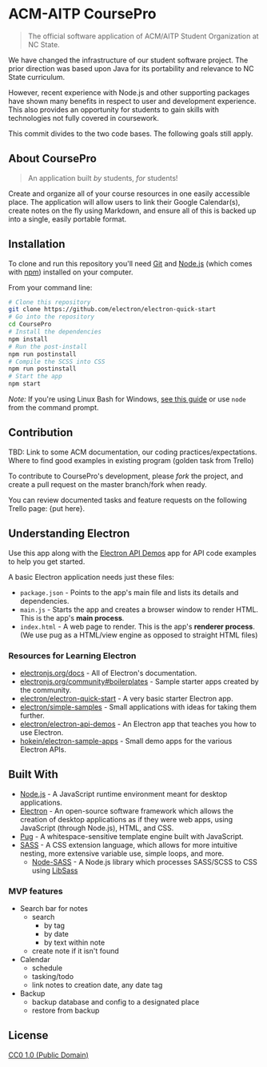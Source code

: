 # ACM-AITP CoursePro

> The official software application of ACM/AITP Student Organization at NC State.

We have changed the infrastructure of our student software project. The prior direction was based upon Java for its portability and relevance to NC State curriculum.

However, recent experience with Node.js and other supporting packages have shown many benefits in respect to user and development experience. This also provides an opportunity for students to gain skills with technologies not fully covered in coursework.

This commit divides to the two code bases.
The following goals still apply.

## About CoursePro

> An application built *by* students, *for* students!

Create and organize all of your course resources in one easily accessible place.
The application will allow users to link their Google Calendar(s), create notes on the fly using Markdown, and ensure all of this is backed up into a single, easily portable format.

## Installation

To clone and run this repository you'll need [Git](https://git-scm.com) and [Node.js](https://nodejs.org/en/download/) (which comes with [npm](http://npmjs.com)) installed on your computer.

From your command line:

```bash
# Clone this repository
git clone https://github.com/electron/electron-quick-start
# Go into the repository
cd CoursePro
# Install the dependencies
npm install
# Run the post-install
npm run postinstall
# Compile the SCSS into CSS
npm run postinstall
# Start the app
npm start
```

*Note:* If you're using Linux Bash for Windows, [see this guide](https://www.howtogeek.com/261575/how-to-run-graphical-linux-desktop-applications-from-windows-10s-bash-shell/) or use `node` from the command prompt.

## Contribution

TBD:
Link to some ACM documentation, our coding practices/expectations. Where to find good examples in existing program (golden task from Trello)

To contribute to CoursePro's development, please *fork* the project, and create a pull request on the master branch/fork when
ready.

You can review documented tasks and feature requests on the following Trello page: {put here}.

## Understanding Electron

Use this app along with the [Electron API Demos](https://electronjs.org/#get-started) app for API code examples to help you get started.

A basic Electron application needs just these files:

- `package.json` - Points to the app's main file and lists its details and dependencies.
- `main.js` - Starts the app and creates a browser window to render HTML. This is the app's **main process**.
- `index.html` - A web page to render. This is the app's **renderer process**. (We use pug as a HTML/view engine as opposed to straight HTML files)

### Resources for Learning Electron

- [electronjs.org/docs](https://electronjs.org/docs) - All of Electron's documentation.
- [electronjs.org/community#boilerplates](https://electronjs.org/community#boilerplates) - Sample starter apps created by the community.
- [electron/electron-quick-start](https://github.com/electron/electron-quick-start) - A very basic starter Electron app.
- [electron/simple-samples](https://github.com/electron/simple-samples) - Small applications with ideas for taking them further.
- [electron/electron-api-demos](https://github.com/electron/electron-api-demos) - An Electron app that teaches you how to use Electron.
- [hokein/electron-sample-apps](https://github.com/hokein/electron-sample-apps) - Small demo apps for the various Electron APIs.

## Built With

- [Node.js](https://nodejs.org/) - A JavaScript runtime environment meant for desktop applications.
- [Electron](https://electronjs.org/) - An open-source software framework which allows the creation of desktop applications as if they were web apps, using JavaScript (through Node.js), HTML, and CSS.
- [Pug](https://pugjs.org/) - A whitespace-sensitive template engine built with JavaScript.
- [SASS](https://sass-lang.com/) - A CSS extension language, which allows for more intuitive nesting, more extensive variable use, simple loops, and more.
  - [Node-SASS](https://github.com/sass/node-sass) - A Node.js library which processes SASS/SCSS to CSS using [LibSass](https://github.com/sass/libsass)

### MVP features

- Search bar for notes
  - search
    - by tag
    - by date
    - by text within note
  - create note if it isn't found
- Calendar
  - schedule
  - tasking/todo
  - link notes to creation date, any date tag
- Backup
  - backup database and config to a designated place
  - restore from backup

## License

[CC0 1.0 (Public Domain)](LICENSE.md)
